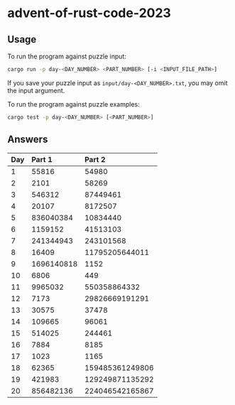 # advent-of-rust-code-2023

## Usage

To run the program against puzzle input:
```bash
cargo run -p day-<DAY_NUMBER> <PART_NUMBER> [-i <INPUT_FILE_PATH>]
```

If you save your puzzle input as `input/day-<DAY_NUMBER>.txt`, you may omit the input argument.

To run the program against puzzle examples:
```bash
cargo test -p day-<DAY_NUMBER> [<PART_NUMBER>]
```

## Answers

| Day | Part 1 | Part 2 |
| :- | :- | :- |
| 1 | 55816 | 54980 |
| 2 | 2101 | 58269 |
| 3 | 546312 | 87449461 |
| 4 | 20107 | 8172507 |
| 5 | 836040384 | 10834440 |
| 6 | 1159152 | 41513103 |
| 7 | 241344943 | 243101568 |
| 8 | 16409 | 11795205644011 |
| 9 | 1696140818 | 1152 |
| 10 | 6806 | 449 |
| 11 | 9965032 | 550358864332 |
| 12 | 7173 | 29826669191291 |
| 13 | 30575 | 37478 |
| 14 | 109665 | 96061 |
| 15 | 514025 | 244461 |
| 16 | 7884 | 8185 |
| 17 | 1023 | 1165 |
| 18 | 62365 | 159485361249806 |
| 19 | 421983 | 129249871135292 |
| 20 | 856482136 | 224046542165867 |
